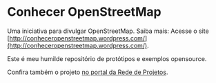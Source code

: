 # Conhecer OpenStreetMap
Uma iniciativa para divulgar OpenStreetMap. 
Saiba mais: Acesse o site [http://conheceropenstreetmap.wordpress.com/](http://conheceropenstreetmap.wordpress.com/).


Este é meu humilde repositório de protótipos e exemplos opensource. 

Confira também o projeto [no portal da Rede de Projetos](http://rede.acessasp.sp.gov.br/projeto/mapas-que-fazem-a-diferenca).
